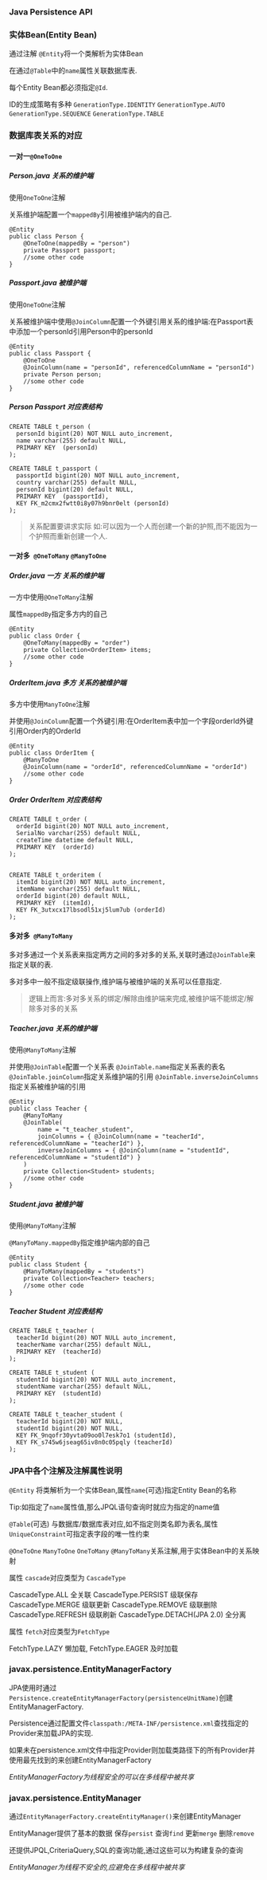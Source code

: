 ### Java Persistence API

### 实体Bean(Entity Bean) 

通过注解 `@Entity`将一个类解析为实体Bean 

在通过`@Table`中的`name`属性关联数据库表.

每个Entity Bean都必须指定`@Id`.

ID的生成策略有多种 `GenerationType.IDENTITY` `GenerationType.AUTO` `GenerationType.SEQUENCE` `GenerationType.TABLE` 

### 数据库表关系的对应

#### 一对一`@OneToOne`

##### Person.java 关系的维护端

使用`OneToOne`注解 

关系维护端配置一个`mappedBy`引用被维护端内的自己.

	@Entity
	public class Person {
		@OneToOne(mappedBy = "person")
		private Passport passport;
		//some other code
	}

##### Passport.java 被维护端

使用`OneToOne`注解 

关系被维护端中使用`@JoinColumn`配置一个外键引用关系的维护端:在Passport表中添加一个personId引用Person中的personId
	
	@Entity
	public class Passport {
		@OneToOne
		@JoinColumn(name = "personId", referencedColumnName = "personId")
		private Person person;
		//some other code
	}

##### Person Passport 对应表结构
	
	CREATE TABLE t_person (
	  personId bigint(20) NOT NULL auto_increment,
	  name varchar(255) default NULL,
	  PRIMARY KEY  (personId)
	);
	
	CREATE TABLE t_passport (
	  passportId bigint(20) NOT NULL auto_increment,
	  country varchar(255) default NULL,
	  personId bigint(20) default NULL,
	  PRIMARY KEY  (passportId),
	  KEY FK_m2cmx2fwtt0i8y07h9bnr0elt (personId)
	);

>关系配置要讲求实际 如:可以因为一个人而创建一个新的护照,而不能因为一个护照而重新创建一个人.

#### 一对多` @OneToMany` `@ManyToOne`

##### Order.java 一方 关系的维护端

一方中使用`@OneToMany`注解 

属性`mappedBy`指定多方内的自己

	@Entity
	public class Order {
		@OneToMany(mappedBy = "order")
		private Collection<OrderItem> items;
		//some other code
	}
	
##### OrderItem.java 多方 关系的被维护端

多方中使用`ManyToOne`注解

并使用`@JoinColumn`配置一个外键引用:在OrderItem表中加一个字段orderId外键引用Order内的OrderId

	@Entity
	public class OrderItem {
		@ManyToOne
		@JoinColumn(name = "orderId", referencedColumnName = "orderId")
		//some other code
	}		
	
##### Order OrderItem 对应表结构

	CREATE TABLE t_order (
	  orderId bigint(20) NOT NULL auto_increment,
	  SerialNo varchar(255) default NULL,
	  createTime datetime default NULL,
	  PRIMARY KEY  (orderId)
	);
	
	
	CREATE TABLE t_orderitem (
	  itemId bigint(20) NOT NULL auto_increment,
	  itemName varchar(255) default NULL,
	  orderId bigint(20) default NULL,
	  PRIMARY KEY  (itemId),
	  KEY FK_3utxcx17lbsodl51xj5lum7ub (orderId)
	);	
	
#### 多对多` @ManyToMany`

多对多通过一个关系表来指定两方之间的多对多的关系,关联时通过`@JoinTable`来指定关联的表.

多对多中一般不指定级联操作,维护端与被维护端的关系可以任意指定.

>逻辑上而言:多对多关系的绑定/解除由维护端来完成,被维护端不能绑定/解除多对多的关系

##### Teacher.java 关系的维护端

使用`@ManyToMany`注解

并使用`@JoinTable`配置一个关系表 `@JoinTable.name`指定关系表的表名 `@JoinTable.joinColumn`指定关系维护端的引用 `@JoinTable.inverseJoinColumns`指定关系被维护端的引用

	@Entity
	public class Teacher {
		@ManyToMany
		@JoinTable(
			name = "t_teacher_student", 
			joinColumns = { @JoinColumn(name = "teacherId", referencedColumnName = "teacherId") }, 
			inverseJoinColumns = { @JoinColumn(name = "studentId", referencedColumnName = "studentId") }
		)
		private Collection<Student> students;
		//some other code
	}	

##### Student.java 被维护端

使用`@ManyToMany`注解 

`@ManyToMany.mappedBy`指定维护端内部的自己

	@Entity
	public class Student {
		@ManyToMany(mappedBy = "students")
		private Collection<Teacher> teachers;
		//some other code
	}
	
##### Teacher Student 对应表结构

	CREATE TABLE t_teacher (
	  teacherId bigint(20) NOT NULL auto_increment,
	  teacherName varchar(255) default NULL,
	  PRIMARY KEY  (teacherId)
	);
	
	CREATE TABLE t_student (
	  studentId bigint(20) NOT NULL auto_increment,
	  studentName varchar(255) default NULL,
	  PRIMARY KEY  (studentId)
	);
	
	CREATE TABLE t_teacher_student (
	  teacherId bigint(20) NOT NULL,
	  studentId bigint(20) NOT NULL,
	  KEY FK_9nqofr30yvta09oo0l7esk7o1 (studentId),
	  KEY FK_s745w6jseag65iv8n0c05pqly (teacherId)
	);	

### JPA中各个注解及注解属性说明

`@Entity` 将类解析为一个实体Bean,属性`name`(可选)指定Entity Bean的名称

Tip:如指定了`name`属性值,那么JPQL语句查询时就应为指定的name值

`@Table`(可选) 与数据库/数据库表对应,如不指定则类名即为表名,属性`UniqueConstraint`可指定表字段的唯一性约束

`@OneToOne` `ManyToOne` `OneToMany` `@ManyToMany`关系注解,用于实体Bean中的关系映射

属性 `cascade`对应类型为 `CascadeType`

CascadeType.ALL 		全关联			CascadeType.PERSIST 			级联保存
CascadeType.MERGE 		级联更新			CascadeType.REMOVE 				级联删除
CascadeType.REFRESH 	级联刷新			CascadeType.DETACH(JPA 2.0)		全分离

属性 `fetch`对应类型为`FetchType`

FetchType.LAZY 懒加载,	FetchType.EAGER 及时加载

### javax.persistence.EntityManagerFactory

JPA使用时通过`Persistence.createEntityManagerFactory(persistenceUnitName)`创建EntityManagerFactory. 

Persistence通过配置文件`classpath:/META-INF/persistence.xml`查找指定的Provider来加载JPA的实现.

如果未在persistence.xml文件中指定Provider则加载类路径下的所有Provider并使用最先找到的来创建EntityManagerFactory

<i>EntityManagerFactory为线程安全的可以在多线程中被共享</i>

### javax.persistence.EntityManager

通过`EntityManagerFactory.createEntityManager()`来创建EntityManager

EntityManager提供了基本的数据 保存`persist` 查询`find` 更新`merge` 删除`remove`

还提供JPQL,CriteriaQuery,SQL的查询功能,通过这些可以为构建复杂的查询

<i>EntityManager为线程不安全的,应避免在多线程中被共享</i>

